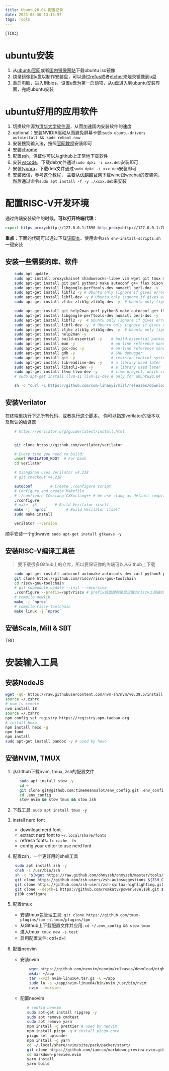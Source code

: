 ```yaml
---
title: Ubuntu20.04 配置记录
date: 2023-08-30 13:15:57
tags: Tools
---
```


[TOC]

<!--more-->

# ubuntu安装

1. 从[ubuntu官网](https://cn.ubuntu.com/download)或者[国内镜像网站](https://mirrors.tuna.tsinghua.edu.cn/ubuntu-releases/22.04.3/)下载ubuntu iso镜像
2. 烧录镜像到u盘以制作安装盘，可以通过[refus](https://rufus.ie/downloads/)或者[etcher](https://etcher.balena.io/)来烧录镜像到u盘
3. 重启电脑，进入到bios，设置u盘为第一启动项，从u盘进入到ubuntu安装界面，完成ubuntu安装

# ubuntu好用的应用软件

1. 切换软件源为[清华大学软件源](https://mirrors.tuna.tsinghua.edu.cn/help/ubuntu/)，从而加速国内安装软件的速度
2. optional：安装NVIDIA驱动从而避免屏幕卡顿:`sudo ubuntu-drivers autoinstall && sudo reboot now`
3. 安装搜狗输入法，按照[官网教程](http://pinyin.sogou.com/linux/help.php)安装即可
4. 安装[chrome](https://www.google.com/chrome/)
5. 配置ssh，保证你可以从github上正常地下载软件
6. 安装[vscode](https://code.visualstudio.com/download)，下载deb文件通过`sudo dpki -i xxx.deb`安装即可
7. 安装[typora](https://github.com/iuxt/src/releases/download/2.0/Typora_Linux_0.11.18_amd64.deb)，下载deb文件通过`sudo dpki -i xxx.deb`安装即可
8. 安装微信，参考[这个教程](https://blog.csdn.net/me_yundou/article/details/129581550)，
   主要从[优麒麟官网](https://archive.ubuntukylin.com/software/pool/partner/)下载wine跟wechat的安装包，然后通过命令`sudo apt install -f -y ./xxxx.deb`来安装

# 配置RISC-V开发环境

通过终端安装软件的时候，**可以打开终端代理**：

```bash
export https_proxy=http://127.0.0.1:7890 http_proxy=http://127.0.0.1:7890 all_proxy=socks5://127.0.0.1:7890
```

**重点**：下面的代码可以通过下载[该脚本](https://github.com/timemeansalot/env_config/blob/linux/env-install-scripts.sh)、使用命令`zsh env-install-scripts.sh`一键安装

## 安装一些需要的库、软件

```bash
    sudo apt update
    sudo apt install proxychains4 shadowsocks-libev vim wget git tmux make gcc time curl libreadline6-dev libsdl2-dev gcc-riscv64-linux-gnu openjdk-11-jre zlib1g-dev device-tree-compiler flex autoconf bison sqlite3 libsqlite3-dev -y
    sudo apt-get install git perl python3 make autoconf g++ flex bison clang -y
    sudo apt-get install libgoogle-perftools-dev numactl perl-doc -y
    sudo apt-get install libfl2 -y # Ubuntu only (ignore if gives error)
    sudo apt-get install libfl-dev -y # Ubuntu only (ignore if gives error)
    sudo apt-get install zlibc zlib1g zlib1g-dev -y  # Ubuntu only (ignore if gives error)

    sudo apt-get install git help2man perl python3 make autoconf g++ flex bison ccache -y
    sudo apt-get install libgoogle-perftools-dev numactl perl-doc -y
    sudo apt-get install libfl2 -y  # Ubuntu only (ignore if gives error)
    sudo apt-get install libfl-dev -y  # Ubuntu only (ignore if gives error)
    sudo apt-get install zlibc zlib1g zlib1g-dev -y  # Ubuntu only (ignore if gives error)
    sudo apt-get install help2man -y
    sudo apt-get install build-essential -y    # build-essential packages, include binary utilities, gcc, make, and so on
    sudo apt-get install man -y                # on-line reference manual
    sudo apt-get install gcc-doc -y            # on-line reference manual for gcc
    sudo apt-get install gdb -y                # GNU debugger
    sudo apt-get install git -y                # revision control system
    sudo apt-get install libreadline-dev -y    # a library used later
    sudo apt-get install libsdl2-dev -y        # a library used later
    sudo apt-get install llvm llvm-dev -y      # llvm project, which contains libraries used later
    # sudo apt-get install llvm-11 llvm-11-dev # only for ubuntu20.04

    sh -c "curl -L https://github.com/com-lihaoyi/mill/releases/download/0.9.8/0.9.8 > /usr/local/bin/mill && chmod +x /usr/local/bin/mill"
```

## 安装Verilator

在终端里执行下述所有代码、或者执行[这个脚本]()。
你可以指定verilator的版本以及默认的编译器

```bash
    # https://verilator.org/guide/latest/install.html


    git clone https://github.com/verilator/verilator

    # Every time you need to build:
    unset VERILATOR_ROOT  # For bash
    cd verilator

    # XiangShan uses Verilator v4.218
    # git checkout v4.218

    autoconf        # Create ./configure script
    # Configure and create Makefile
    # ./configure CC=clang CXX=clang++ # We use clang as default compiler
    ./configure
    # make -j8        # Build Verilator itself
    make -j `nproc`        # Build Verilator itself
    sudo make install

    verilator --version
```

顺手安装一个gtkwave: `sudo apt-get install gtkwave -y`

## 安装RISC-V编译工具链

> 要下载很多Github上的仓库，所以要保证你的终端可以从Github上下载

```bash
    sudo apt-get install autoconf automake autotools-dev curl python3 python3-pip libmpc-dev libmpfr-dev libgmp-dev gawk build-essential bison flex texinfo gperf libtool patchutils bc zlib1g-dev libexpat-dev ninja-build git cmake libglib2.0-dev -y
    git clone https://github.com/riscv/riscv-gnu-toolchain
    cd riscv-gnu-toolchain
    # git submodule update --init --recursive
    ./configure --prefix=/opt/riscv # prefix后面跟的是您设置的riscv工具链的安装路径，可以自行选择
    # compile newlib
    make -j `nproc`
    # compile riscv-toolchain
    make linux -j `nproc`
```

## 安装Scala, Mill & SBT

TBD

# 安装输入工具

## 安装NodeJS

```bash
wget -qO- https://raw.githubusercontent.com/nvm-sh/nvm/v0.39.5/install.sh | bash
source ~/.zshrc
# nvm ls-remote
nvm install 18
source ~/.zshrc
npm config set registry https://registry.npm.taobao.org
# install hexo
npm install hexo -g
npm fund
npm install
sudo apt-get install pandoc -y # used by hexo
```

## 安装NVIM, TMUX

1. 从Github下载nvim, tmux, zsh的配置文件
   ```bash
      sudo apt install stow -y
      cd ~
      git clone git@github.com:timemeansalot/env_config.git .env_config
      cd .env_config
      stow nvim && stow tmux && stow zsh
   ```
2. 下载工具: `sudo apt install tmux -y`
3. install nerd font
   - download nerd font
   - extract nerd font to `~/.local/share/fonts`
   - refresh fonts: `fc-cache -fv`
   - config your editor to use nerd font
4. 配置zsh，一个更好用的shell工具
   ```bash
    sudo apt install zsh -y
    chsh -s /usr/bin/zsh
    sh -c "$(wget https://raw.github.com/ohmyzsh/ohmyzsh/master/tools/install.sh -O -)"
    git clone https://github.com/zsh-users/zsh-autosuggestions ${ZSH_CUSTOM:-~/.oh-my-zsh/custom}/plugins/zsh-autosuggestions
    git clone https://github.com/zsh-users/zsh-syntax-highlighting.git ${ZSH_CUSTOM:-~/.oh-my-zsh/custom}/plugins/zsh-syntax-highlighting
    git clone --depth=1 https://github.com/romkatv/powerlevel10k.git ${ZSH_CUSTOM:-$HOME/.oh-my-zsh/custom}/themes/powerlevel10k
    p10k configure
   ```
5. 配置tmux

   - 安装tmux包管理工具: `git clone https://github.com/tmux-plugins/tpm ~/.tmux/plugins/tpm`
   - 从Github上下载配置文件并应用: `cd ~/.env_config && stow tmux`
   - 进入tmux: `tmux new -s test`
   - 启用配置文件: ctrl+d+I

6. 配置neovim
   - 安装nvim
     ```bash
         wget https://github.com/neovim/neovim/releases/download/nightly/nvim-linux64.tar.gz
         mkdir ~/app
         tar -xvzf nvim-linux64.tar.gz -C ~/app
         sudo ln -s ~/app/nvim-linux64/bin/nvim /usr/bin/nvim
         nvim --version
     ```
   - 配置neovim
     ```bash
        # config neovim
        sudo apt-get install ripgrep -y
        sudo apt remove cmdtest
        sudo apt remove yarn
        npm install -g prettier # used by neovim
        npm install picgo -g # install picgo-core
        picgo set uploader
        npm install -g yarn
        cd ~/.local/share/nvim/site/pack/packer/start/
        git clone https://github.com/iamcco/markdown-preview.nvim.git
        cd markdown-preview.nvim
        yarn install
        yarn build
     ```
